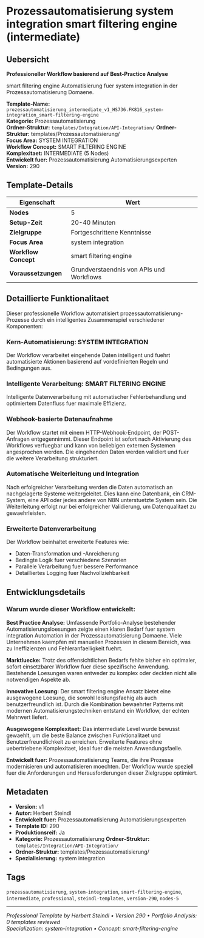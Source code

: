 # Prozessautomatisierung system integration smart filtering engine (intermediate)

## Uebersicht

**Professioneller Workflow basierend auf Best-Practice Analyse**

smart filtering engine Automatisierung fuer system integration in der Prozessautomatisierung Domaene.

**Template-Name:** `prozessautomatisierung_intermediate_v1_HS736.FK816_system-integration_smart-filtering-engine`  
**Kategorie:** Prozessautomatisierung  
**Ordner-Struktur:** `templates/Integration/API-Integration/`
**Ordner-Struktur:** templates/Prozessautomatisierung/  
**Focus Area:** SYSTEM INTEGRATION  
**Workflow Concept:** SMART FILTERING ENGINE  
**Komplexitaet:** INTERMEDIATE (5 Nodes)  
**Entwickelt fuer:** Prozessautomatisierung Automatisierungsexperten  
**Version:** 290

## Template-Details

| **Eigenschaft** | **Wert** |
|------------------|----------|
| **Nodes** | 5 |
| **Setup-Zeit** | 20-40 Minuten |
| **Zielgruppe** | Fortgeschrittene Kenntnisse |
| **Focus Area** | system integration |
| **Workflow Concept** | smart filtering engine |
| **Voraussetzungen** | Grundverstaendnis von APIs und Workflows |

## Detaillierte Funktionalitaet

Dieser professionelle Workflow automatisiert prozessautomatisierung-Prozesse durch ein intelligentes Zusammenspiel verschiedener Komponenten:

### Kern-Automatisierung: SYSTEM INTEGRATION
Der Workflow verarbeitet eingehende Daten intelligent und fuehrt automatisierte Aktionen basierend auf vordefinierten Regeln und Bedingungen aus.

### Intelligente Verarbeitung: SMART FILTERING ENGINE
Intelligente Datenverarbeitung mit automatischer Fehlerbehandlung und optimiertem Datenfluss fuer maximale Effizienz.

### Webhook-basierte Datenaufnahme
Der Workflow startet mit einem HTTP-Webhook-Endpoint, der POST-Anfragen entgegennimmt. Dieser Endpoint ist sofort nach Aktivierung des Workflows verfuegbar und kann von beliebigen externen Systemen angesprochen werden. Die eingehenden Daten werden validiert und fuer die weitere Verarbeitung strukturiert.

### Automatische Weiterleitung und Integration
Nach erfolgreicher Verarbeitung werden die Daten automatisch an nachgelagerte Systeme weitergeleitet. Dies kann eine Datenbank, ein CRM-System, eine API oder jedes andere von N8N unterstuetzte System sein. Die Weiterleitung erfolgt nur bei erfolgreicher Validierung, um Datenqualitaet zu gewaehrleisten.

### Erweiterte Datenverarbeitung
Der Workflow beinhaltet erweiterte Features wie:
- Daten-Transformation und -Anreicherung
- Bedingte Logik fuer verschiedene Szenarien
- Parallele Verarbeitung fuer bessere Performance
- Detailliertes Logging fuer Nachvollziehbarkeit



## Entwicklungsdetails

### Warum wurde dieser Workflow entwickelt:

**Best Practice Analyse:** Umfassende Portfolio-Analyse bestehender Automatisierungsloesungen zeigte einen klaren Bedarf fuer system integration Automation in der Prozessautomatisierung Domaene. Viele Unternehmen kaempfen mit manuellen Prozessen in diesem Bereich, was zu Ineffizienzen und Fehleranfaelligkeit fuehrt.

**Marktluecke:** Trotz des offensichtlichen Bedarfs fehlte bisher ein optimaler, sofort einsetzbarer Workflow fuer diese spezifische Anwendung. Bestehende Loesungen waren entweder zu komplex oder deckten nicht alle notwendigen Aspekte ab.

**Innovative Loesung:** Der smart filtering engine Ansatz bietet eine ausgewogene Loesung, die sowohl leistungsfaehig als auch benutzerfreundlich ist. Durch die Kombination bewaehrter Patterns mit modernen Automatisierungstechniken entstand ein Workflow, der echten Mehrwert liefert.

**Ausgewogene Komplexitaet:** Das intermediate Level wurde bewusst gewaehlt, um die beste Balance zwischen Funktionalitaet und Benutzerfreundlichkeit zu erreichen. Erweiterte Features ohne uebertriebene Komplexitaet, ideal fuer die meisten Anwendungsfaelle.

**Entwickelt fuer:** Prozessautomatisierung Teams, die ihre Prozesse modernisieren und automatisieren moechten. Der Workflow wurde speziell fuer die Anforderungen und Herausforderungen dieser Zielgruppe optimiert.

## Metadaten

- **Version:** v1
- **Autor:** Herbert Steindl
- **Entwickelt fuer:** Prozessautomatisierung Automatisierungsexperten
- **Template ID:** 290
- **Produktionsreif:** Ja
- **Kategorie:** Prozessautomatisierung
**Ordner-Struktur:** `templates/Integration/API-Integration/`
- **Ordner-Struktur:** templates/Prozessautomatisierung/
- **Spezialisierung:** system integration

## Tags

`prozessautomatisierung`, `system-integration`, `smart-filtering-engine`, `intermediate`, `professional`, `steindl-templates`, `version-290`, `nodes-5`

---

*Professional Template by Herbert Steindl • Version 290 • Portfolio Analysis: 0 templates reviewed*  
*Specialization: system-integration • Concept: smart-filtering-engine*